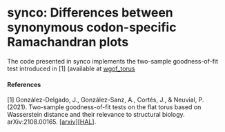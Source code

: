 # synco: Differences between synonymous codon-specific Ramachandran plots

The code presented in synco implements the two-sample goodness-of-fit test introduced in [1] (available at [wgof_torus](https://github.com/gonzalez-delgado/wgof_torus)





#### References

[1] González-Delgado, J., González-Sanz, A., Cortés, J., & Neuvial, P. (2021). Two-sample goodness-of-fit tests on the flat torus based on Wasserstein distance and their relevance to structural biology. arXiv:2108.00165. [[arxiv]](https://arxiv.org/abs/2108.00165)[[HAL]](https://hal.archives-ouvertes.fr/hal-03369795v2).
